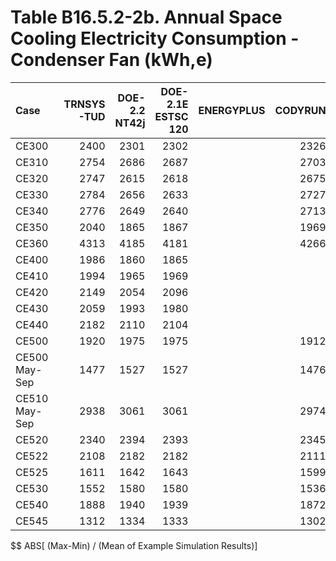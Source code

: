 # Table B16.5.2-2b. Annual Space Cooling Electricity Consumption - Condenser Fan (kWh,e)
| Case          | TRNSYS-TUD | DOE-2.2 NT42j | DOE-2.1E ESTSC 120 | ENERGYPLUS | CODYRUN | HOT3000 |     |  Min |  Max | Mean | Dev % $$ |     | TEST 0.0.0 | 
|:------------- | ----------:| -------------:| ------------------:| ----------:| -------:| -------:| ---:| ----:| ----:| ----:| --------:| ---:| ----------:| 
| CE300         |       2400 |          2301 |               2302 |            |    2326 |    2323 |     | 2301 | 2400 | 2331 |      4.3 |     |       2302 | 
| CE310         |       2754 |          2686 |               2687 |            |    2703 |    2691 |     | 2686 | 2754 | 2704 |      2.5 |     |       2687 | 
| CE320         |       2747 |          2615 |               2618 |            |    2675 |    2681 |     | 2615 | 2747 | 2667 |      4.9 |     |       2618 | 
| CE330         |       2784 |          2656 |               2633 |            |    2727 |    2693 |     | 2633 | 2784 | 2699 |      5.6 |     |       2633 | 
| CE340         |       2776 |          2649 |               2640 |            |    2713 |    2684 |     | 2640 | 2776 | 2692 |      5.1 |     |       2640 | 
| CE350         |       2040 |          1865 |               1867 |            |    1969 |    1970 |     | 1865 | 2040 | 1942 |      9.0 |     |       1867 | 
| CE360         |       4313 |          4185 |               4181 |            |    4266 |    4272 |     | 4181 | 4313 | 4243 |      3.1 |     |       4181 | 
| CE400         |       1986 |          1860 |               1865 |            |         |    1902 |     | 1860 | 1986 | 1903 |      6.6 |     |       1865 | 
| CE410         |       1994 |          1965 |               1969 |            |         |    1936 |     | 1936 | 1994 | 1966 |      3.0 |     |       1969 | 
| CE420         |       2149 |          2054 |               2096 |            |         |    2115 |     | 2054 | 2149 | 2103 |      4.5 |     |       2096 | 
| CE430         |       2059 |          1993 |               1980 |            |         |    1970 |     | 1970 | 2059 | 2001 |      4.5 |     |       1980 | 
| CE440         |       2182 |          2110 |               2104 |            |         |    2120 |     | 2104 | 2182 | 2129 |      3.7 |     |       2104 | 
| CE500         |       1920 |          1975 |               1975 |            |    1912 |    1976 |     | 1912 | 1976 | 1952 |      3.3 |     |       1975 | 
| CE500 May-Sep |       1477 |          1527 |               1527 |            |    1476 |    1524 |     | 1476 | 1527 | 1506 |      3.4 |     |       1527 | 
| CE510 May-Sep |       2938 |          3061 |               3061 |            |    2974 |    3050 |     | 2938 | 3061 | 3017 |      4.1 |     |       3061 | 
| CE520         |       2340 |          2394 |               2393 |            |    2345 |    2396 |     | 2340 | 2396 | 2374 |      2.4 |     |       2393 | 
| CE522         |       2108 |          2182 |               2182 |            |    2111 |    2174 |     | 2108 | 2182 | 2151 |      3.4 |     |       2182 | 
| CE525         |       1611 |          1642 |               1643 |            |    1599 |    1663 |     | 1599 | 1663 | 1632 |      3.9 |     |       1643 | 
| CE530         |       1552 |          1580 |               1580 |            |    1536 |    1585 |     | 1536 | 1585 | 1567 |      3.1 |     |       1580 | 
| CE540         |       1888 |          1940 |               1939 |            |    1872 |    1926 |     | 1872 | 1940 | 1913 |      3.5 |     |       1939 | 
| CE545         |       1312 |          1334 |               1333 |            |    1302 |    1337 |     | 1302 | 1337 | 1324 |      2.7 |     |       1333 | 

$$ ABS[ (Max-Min) / (Mean of Example Simulation Results)]


